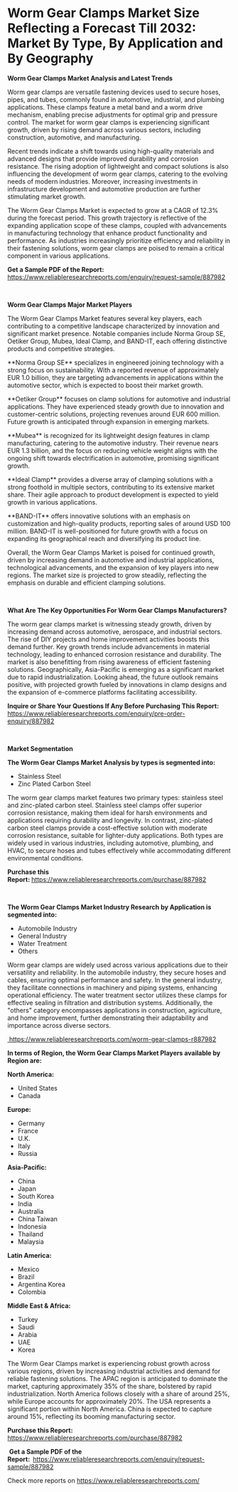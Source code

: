 <p><h1>Worm Gear Clamps Market Size Reflecting a Forecast Till 2032: Market By Type, By Application and By Geography</h1></p><p><strong>Worm Gear Clamps Market Analysis and Latest Trends</strong></p>
<p><p>Worm gear clamps are versatile fastening devices used to secure hoses, pipes, and tubes, commonly found in automotive, industrial, and plumbing applications. These clamps feature a metal band and a worm drive mechanism, enabling precise adjustments for optimal grip and pressure control. The market for worm gear clamps is experiencing significant growth, driven by rising demand across various sectors, including construction, automotive, and manufacturing.</p><p>Recent trends indicate a shift towards using high-quality materials and advanced designs that provide improved durability and corrosion resistance. The rising adoption of lightweight and compact solutions is also influencing the development of worm gear clamps, catering to the evolving needs of modern industries. Moreover, increasing investments in infrastructure development and automotive production are further stimulating market growth.</p><p>The Worm Gear Clamps Market is expected to grow at a CAGR of 12.3% during the forecast period. This growth trajectory is reflective of the expanding application scope of these clamps, coupled with advancements in manufacturing technology that enhance product functionality and performance. As industries increasingly prioritize efficiency and reliability in their fastening solutions, worm gear clamps are poised to remain a critical component in various applications.</p></p>
<p><strong>Get a Sample PDF of the Report:&nbsp;</strong> <a href="https://www.reliableresearchreports.com/enquiry/request-sample/887982?utm_campaign=3086&utm_medium=2&utm_source=Github&utm_content=ia&utm_term=09042025&utm_id=worm-gear-clamps">https://www.reliableresearchreports.com/enquiry/request-sample/887982</a></p>
<p>&nbsp;</p>
<p><strong>Worm Gear Clamps Major Market Players</strong></p>
<p><p>The Worm Gear Clamps Market features several key players, each contributing to a competitive landscape characterized by innovation and significant market presence. Notable companies include Norma Group SE, Oetiker Group, Mubea, Ideal Clamp, and BAND-IT, each offering distinctive products and competitive strategies.</p><p>**Norma Group SE** specializes in engineered joining technology with a strong focus on sustainability. With a reported revenue of approximately EUR 1.0 billion, they are targeting advancements in applications within the automotive sector, which is expected to boost their market growth.</p><p>**Oetiker Group** focuses on clamp solutions for automotive and industrial applications. They have experienced steady growth due to innovation and customer-centric solutions, projecting revenues around EUR 600 million. Future growth is anticipated through expansion in emerging markets.</p><p>**Mubea** is recognized for its lightweight design features in clamp manufacturing, catering to the automotive industry. Their revenue nears EUR 1.3 billion, and the focus on reducing vehicle weight aligns with the ongoing shift towards electrification in automotive, promising significant growth.</p><p>**Ideal Clamp** provides a diverse array of clamping solutions with a strong foothold in multiple sectors, contributing to its extensive market share. Their agile approach to product development is expected to yield growth in various applications.</p><p>**BAND-IT** offers innovative solutions with an emphasis on customization and high-quality products, reporting sales of around USD 100 million. BAND-IT is well-positioned for future growth with a focus on expanding its geographical reach and diversifying its product line.</p><p>Overall, the Worm Gear Clamps Market is poised for continued growth, driven by increasing demand in automotive and industrial applications, technological advancements, and the expansion of key players into new regions. The market size is projected to grow steadily, reflecting the emphasis on durable and efficient clamping solutions.</p></p>
<p>&nbsp;</p>
<p><strong>What Are The Key Opportunities For Worm Gear Clamps Manufacturers?</strong></p>
<p><p>The worm gear clamps market is witnessing steady growth, driven by increasing demand across automotive, aerospace, and industrial sectors. The rise of DIY projects and home improvement activities boosts this demand further. Key growth trends include advancements in material technology, leading to enhanced corrosion resistance and durability. The market is also benefitting from rising awareness of efficient fastening solutions. Geographically, Asia-Pacific is emerging as a significant market due to rapid industrialization. Looking ahead, the future outlook remains positive, with projected growth fueled by innovations in clamp designs and the expansion of e-commerce platforms facilitating accessibility.</p></p>
<p><strong>Inquire or Share Your Questions If Any Before Purchasing This Report:</strong> <a href="https://www.reliableresearchreports.com/enquiry/pre-order-enquiry/887982?utm_campaign=3086&utm_medium=2&utm_source=Github&utm_content=ia&utm_term=09042025&utm_id=worm-gear-clamps">https://www.reliableresearchreports.com/enquiry/pre-order-enquiry/887982</a></p>
<p>&nbsp;</p>
<p><strong>Market Segmentation</strong></p>
<p><strong>The Worm Gear Clamps Market Analysis by types is segmented into:</strong></p>
<p><ul><li>Stainless Steel</li><li>Zinc Plated Carbon Steel</li></ul></p>
<p><p>The worm gear clamps market features two primary types: stainless steel and zinc-plated carbon steel. Stainless steel clamps offer superior corrosion resistance, making them ideal for harsh environments and applications requiring durability and longevity. In contrast, zinc-plated carbon steel clamps provide a cost-effective solution with moderate corrosion resistance, suitable for lighter-duty applications. Both types are widely used in various industries, including automotive, plumbing, and HVAC, to secure hoses and tubes effectively while accommodating different environmental conditions.</p></p>
<p><strong>Purchase this Report:&nbsp;</strong><a href="https://www.reliableresearchreports.com/purchase/887982?utm_campaign=3086&utm_medium=2&utm_source=Github&utm_content=ia&utm_term=09042025&utm_id=worm-gear-clamps">https://www.reliableresearchreports.com/purchase/887982</a></p>
<p>&nbsp;</p>
<p><strong>The Worm Gear Clamps Market Industry Research by Application is segmented into:</strong></p>
<p><ul><li>Automobile Industry</li><li>General Industry</li><li>Water Treatment</li><li>Others</li></ul></p>
<p><p>Worm gear clamps are widely used across various applications due to their versatility and reliability. In the automobile industry, they secure hoses and cables, ensuring optimal performance and safety. In the general industry, they facilitate connections in machinery and piping systems, enhancing operational efficiency. The water treatment sector utilizes these clamps for effective sealing in filtration and distribution systems. Additionally, the "others" category encompasses applications in construction, agriculture, and home improvement, further demonstrating their adaptability and importance across diverse sectors.</p></p>
<p><a href="https://www.reliableresearchreports.com/worm-gear-clamps-r887982?utm_campaign=3086&utm_medium=2&utm_source=Github&utm_content=ia&utm_term=09042025&utm_id=worm-gear-clamps">&nbsp;https://www.reliableresearchreports.com/worm-gear-clamps-r887982</a></p>
<p><strong>In terms of Region, the Worm Gear Clamps Market Players available by Region are:</strong></p>
<p>
    <p> <strong> North America: </strong>
        <ul>
            <li>United States</li>
            <li>Canada</li>
        </ul>
        </p> 
    <p> <strong> Europe: </strong>
        <ul>
            <li>Germany</li>
            <li>France</li>
            <li>U.K.</li>
            <li>Italy</li>
            <li>Russia</li>
        </ul>
        </p> 
    <p> <strong> Asia-Pacific: </strong>
        <ul>
            <li>China</li>
            <li>Japan</li>
            <li>South Korea</li>
            <li>India</li>
            <li>Australia</li>
            <li>China Taiwan</li>
            <li>Indonesia</li>
            <li>Thailand</li>
            <li>Malaysia</li>
        </ul>
        </p> 
    <p> <strong> Latin America: </strong>
        <ul>
            <li>Mexico</li>
            <li>Brazil</li>
            <li>Argentina Korea</li>
            <li>Colombia</li>
        </ul>
        </p> 
    <p> <strong> Middle East & Africa: </strong>
        <ul>
            <li>Turkey</li>
            <li>Saudi</li>
            <li>Arabia</li>
            <li>UAE</li>
            <li>Korea</li>
        </ul>
    </p>
    </p>
<p><p>The Worm Gear Clamps market is experiencing robust growth across various regions, driven by increasing industrial activities and demand for reliable fastening solutions. The APAC region is anticipated to dominate the market, capturing approximately 35% of the share, bolstered by rapid industrialization. North America follows closely with a share of around 25%, while Europe accounts for approximately 20%. The USA represents a significant portion within North America. China is expected to capture around 15%, reflecting its booming manufacturing sector.</p></p>
<p><strong>Purchase this Report: </strong><a href="https://www.reliableresearchreports.com/purchase/887982?utm_campaign=3086&utm_medium=2&utm_source=Github&utm_content=ia&utm_term=09042025&utm_id=worm-gear-clamps">https://www.reliableresearchreports.com/purchase/887982</a></p>
<p>&nbsp;<strong>Get a Sample PDF of the Report:&nbsp;&nbsp;</strong><a href="https://www.reliableresearchreports.com/enquiry/request-sample/887982?utm_campaign=3086&utm_medium=2&utm_source=Github&utm_content=ia&utm_term=09042025&utm_id=worm-gear-clamps">https://www.reliableresearchreports.com/enquiry/request-sample/887982</a></p>
<p><strong></strong></p>
<p>Check more reports on <a href="https://www.reliableresearchreports.com/?utm_campaign=3086&utm_medium=2&utm_source=Github&utm_content=ia&utm_term=09042025&utm_id=worm-gear-clamps">https://www.reliableresearchreports.com/</a></p>